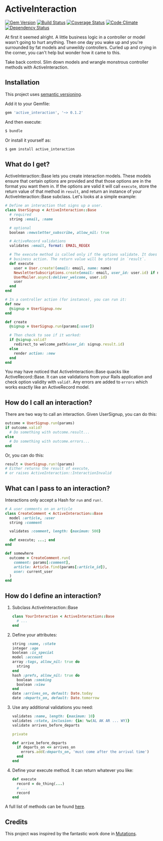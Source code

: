 # ActiveInteraction

[![Gem Version][]](https://badge.fury.io/rb/active_interaction)
[![Build Status][]](https://travis-ci.org/orgsync/active_interaction)
[![Coverage Status][]](https://coveralls.io/r/orgsync/active_interaction)
[![Code Climate][]](https://codeclimate.com/github/orgsync/active_interaction)
[![Dependency Status][]](https://gemnasium.com/orgsync/active_interaction)

At first it seemed alright. A little business logic in a controller or model
wasn't going to hurt anything. Then one day you wake up and you're surrounded
by fat models and unweildy controllers. Curled up and crying in the
corner, you can't help but wonder how it came to this.

Take back control. Slim down models and wrangle monstrous controller methods
with ActiveInteraction.

## Installation

This project uses [semantic versioning][].

Add it to your Gemfile:

~~~ rb
gem 'active_interaction', '~> 0.1.2'
~~~

And then execute:

~~~ sh
$ bundle
~~~

Or install it yourself as:

~~~ sh
$ gem install active_interaction
~~~

## What do I get?

ActiveInteraction::Base lets you create interaction models. These models ensure
that certain options are provided and that those options are in the format you
want them in. If the options are valid it will call `execute`, store the return
value of that method in `result`, and return an instance of your ActiveInteraction::Base
subclass. Let's looks at a simple example:

~~~ rb
# Define an interaction that signs up a user.
class UserSignup < ActiveInteraction::Base
  # required
  string :email, :name

  # optional
  boolean :newsletter_subscribe, allow_nil: true

  # ActiveRecord validations
  validates :email, format: EMAIL_REGEX

  # The execute method is called only if the options validate. It does your
  # business action. The return value will be stored in `result`.
  def execute
    user = User.create!(email: email, name: name)
    NewsletterSubscriptions.create(email: email, user_id: user.id) if newsletter_subscribe
    UserMailer.async(:deliver_welcome, user.id)
    user
  end
end

# In a controller action (for instance), you can run it:
def new
  @signup = UserSignup.new
end

def create
  @signup = UserSignup.run(params[:user])

  # Then check to see if it worked:
  if @signup.valid?
    redirect_to welcome_path(user_id: signup.result.id)
  else
    render action: :new
  end
end
~~~

You may have noticed that ActiveInteraction::Base quacks like ActiveRecord::Base.
It can use validations from your Rails application and check option validity with
`valid?`. Any errors are added to `errors` which works exactly like an ActiveRecord
model.

## How do I call an interaction?

There are two way to call an interaction. Given UserSignup, you can do this:

~~~ rb
outcome = UserSignup.run(params)
if outcome.valid?
  # Do something with outcome.result...
else
  # Do something with outcome.errors...
end
~~~

Or, you can do this:

~~~ rb
result = UserSignup.run!(params)
# Either returns the result of execute,
# or raises ActiveInteraction::InteractionInvalid
~~~

## What can I pass to an interaction?

Interactions only accept a Hash for `run` and `run!`.

~~~ rb
# A user comments on an article
class CreateComment < ActiveInteraction::Base
  model :article, :user
  string :comment

  validates :comment, length: {maximum: 500}

  def execute; ...; end
end

def somewhere
  outcome = CreateComment.run(
    comment: params[:comment],
    article: Article.find(params[:article_id]),
    user: current_user
  )
end
~~~

## How do I define an interaction?

1. Subclass ActiveInteraction::Base

   ~~~ rb
   class YourInteraction < ActiveInteraction::Base
     # ...
   end
   ~~~

2. Define your attributes:

   ~~~ rb
   string :name, :state
   integer :age
   boolean :is_special
   model :account
   array :tags, allow_nil: true do
     string
   end
   hash :prefs, allow_nil: true do
     boolean :smoking
     boolean :view
   end
   date :arrives_on, default: Date.today
   date :departs_on, default: Date.tomorrow
   ~~~

3. Use any additional validations you need:

   ~~~ rb
   validates :name, length: {maximum: 10}
   validates :state, inclusion: {in: %w(AL AK AR ... WY)}
   validate arrives_before_departs

   private

   def arrive_before_departs
     if departs_on <= arrives_on
       errors.add(:departs_on, 'must come after the arrival time')
     end
   end
   ~~~

4. Define your execute method. It can return whatever you like:

   ~~~ rb
   def execute
     record = do_thing(...)
     # ...
     record
   end
   ~~~

A full list of methods can be found [here](http://www.rubydoc.info/github/orgsync/active_interaction/master/ActiveInteraction/Base).

## Credits

This project was inspired by the fantastic work done in [Mutations][].

[build status]: https://travis-ci.org/orgsync/active_interaction.png
[code climate]: https://codeclimate.com/github/orgsync/active_interaction.png
[coverage status]: https://coveralls.io/repos/orgsync/active_interaction/badge.png
[dependency status]: https://gemnasium.com/orgsync/active_interaction.png
[gem version]: https://badge.fury.io/rb/active_interaction.png
[mutations]: https://github.com/cypriss/mutations
[semantic versioning]: http://semver.org
